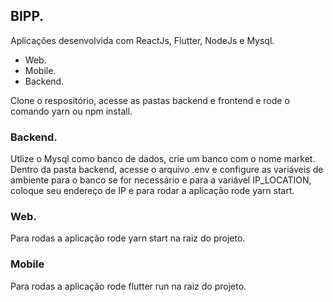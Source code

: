 ## BIPP.

Aplicações desenvolvida com ReactJs, Flutter, NodeJs e Mysql.

- Web.
- Mobile.
- Backend.

Clone o respositório, acesse as pastas backend e frontend e rode o comando yarn ou npm install.

### Backend.

Utlize o Mysql como banco de dados, crie um banco com o nome market.
Dentro da pasta backend, acesse o arquivo .env e configure as variáveis de ambiente para o banco se for necessário e para a variável IP_LOCATION, coloque seu endereço de IP e para rodar a aplicação rode yarn start.

### Web.

Para rodas a aplicação rode yarn start na raiz do projeto.

### Mobile

Para rodas a aplicação rode flutter run na raiz do projeto.